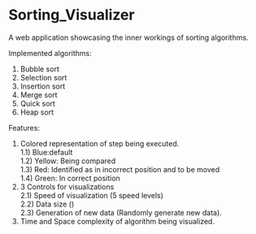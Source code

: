 # Sorting_Visualizer

A web application showcasing the inner workings of sorting algorithms. <br>

Implemented algorithms: <br>

1. Bubble sort
2. Selection sort
3. Insertion sort
4. Merge sort
5. Quick sort
6. Heap sort

Features: <br>

1. Colored representation of step being executed. <br>
   1.1) Blue:default <br>
   1.2) Yellow: Being compared <br>
   1.3) Red: Identified as in incorrect position and to be moved <br>
   1.4) Green: In correct position <br>
2. 3 Controls for visualizations <br>
   2.1) Speed of visualization (5 speed levels) <br>
   2.2) Data size () <br>
   2.3) Generation of new data (Randomly generate new data). <br>
3. Time and Space complexity of algorithm being visualized. <br>
